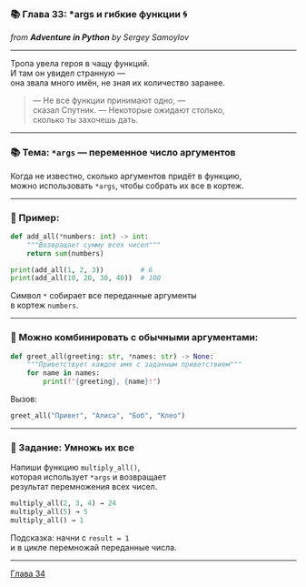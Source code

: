 ### 📚 Глава 33: *args и гибкие функции 🌀  
*from **Adventure in Python** by Sergey Samoylov*

---

Тропа увела героя в чащу функций.  
И там он увидел странную —  
она звала много имён, не зная их количество заранее.

> — Не все функции принимают одно, —  
> сказал Спутник. — Некоторые ожидают столько,  
> сколько ты захочешь дать.

---

### 📚 Тема: `*args` — переменное число аргументов

Когда не известно, сколько аргументов придёт в функцию,  
можно использовать `*args`, чтобы собрать их все в кортеж.

---

### 🔧 Пример:

```python
def add_all(*numbers: int) -> int:
    """Возвращает сумму всех чисел"""
    return sum(numbers)

print(add_all(1, 2, 3))         # 6
print(add_all(10, 20, 30, 40))  # 100
```

Символ `*` собирает все переданные аргументы  
в кортеж `numbers`.

---

### 🧪 Можно комбинировать с обычными аргументами:

```python
def greet_all(greeting: str, *names: str) -> None:
    """Приветствует каждое имя с заданным приветствием"""
    for name in names:
        print(f"{greeting}, {name}!")
```

Вызов:

```python
greet_all("Привет", "Алиса", "Боб", "Клео")
```

---

### 🧪 Задание: Умножь их все

Напиши функцию `multiply_all()`,  
которая использует `*args` и возвращает  
результат перемножения всех чисел.

```python
multiply_all(2, 3, 4) → 24
multiply_all(5) → 5
multiply_all() → 1
```

Подсказка: начни с `result = 1`  
и в цикле перемножай переданные числа.

---

[Глава 34](Chapter_34.md)
